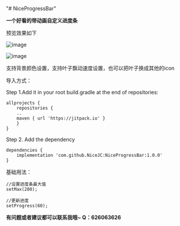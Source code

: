 "# NiceProgressBar" 

**一个好看的带动画自定义进度条**

预览效果如下

![image](https://github.com/positiveBOY/NiceProgressBar/blob/master/loading1.png)

![image](https://github.com/positiveBOY/NiceProgressBar/blob/master/loading2.png)


支持背景颜色设置，支持叶子飘动速度设置，也可以把叶子换成其他的icon

导入方式：

Step 1.Add it in your root build.gradle at the end of repositories:


	allprojects {
		repositories {
		..
		maven { url 'https://jitpack.io' }
		}
	}


Step 2. Add the dependency


	dependencies {
	    implementation 'com.github.NiceJC:NiceProgressBar:1.0.0'
	}


基础用法：


	//设置进度条最大值
	setMax(200);

	//更新进度
	setProgress(60);
	
**有问题或者建议都可以联系我哦~  Q：626063626**

